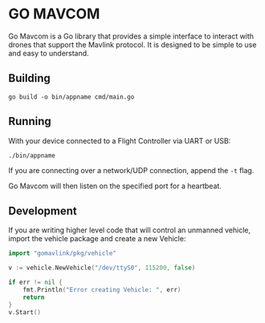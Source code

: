 # GO MAVCOM

Go Mavcom is a Go library that provides a simple interface to interact with drones that support the Mavlink protocol. It is designed to be simple to use and easy to understand.

## Building

```go build -o bin/appname cmd/main.go```

## Running

With your device connected to a Flight Controller via UART or USB:

```./bin/appname```

If you are connecting over a network/UDP connection, append the ```-t``` flag.

Go Mavcom will then listen on the specified port for a heartbeat.

## Development

If you are writing higher level code that will control an unmanned vehicle, import the vehicle package and create a new Vehicle:

```go
import "gomavlink/pkg/vehicle"

v := vehicle.NewVehicle("/dev/ttyS0", 115200, false)

if err != nil {
    fmt.Println("Error creating Vehicle: ", err)
    return
}
v.Start()
```